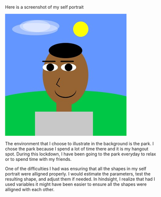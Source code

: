 Here is a screenshot of my self portrait

![](selfPortrait.jpg)

The environment that I choose to illustrate in the background is the park. 
I chose the park because I spend a lot of time there and it is my hangout spot.
During this lockdown, I have been going to the park everyday to relax or to spend time with my friends.

One of the difficulties I had was ensuring that all the shapes in my self portrait were alligned properly.
I would estimate the parameters, test the resulting shape, and adjust them if needed.
In hindsight, I realize that had I used variables it might have been easier to ensure all the shapes were alligned with each other.
